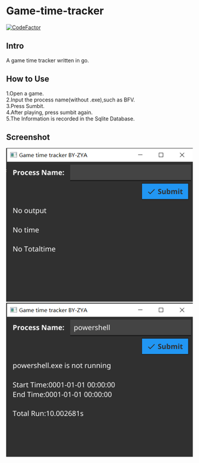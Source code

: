 # Game-time-tracker
[![CodeFactor](https://www.codefactor.io/repository/github/zyazhb/game-time-tracker/badge)](https://www.codefactor.io/repository/github/zyazhb/game-time-tracker)  
## Intro
A game time tracker written in go.

## How to Use
1.Open a game.  
2.Input the process name(without .exe),such as BFV.  
3.Press Sumbit.  
4.After playing, press sumbit again.  
5.The Information is recorded in the Sqlite Database.  

## Screenshot
![img](https://github.com/zyazhb/gitalk/blob/master/pics/Game-time-tracker-main.png?raw=true)
![img](https://github.com/zyazhb/gitalk/blob/master/pics/Game-time-tracker-result.png?raw=true)
